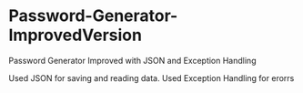 # Password-Generator-ImprovedVersion
Password Generator Improved with JSON and Exception Handling

Used JSON for saving and reading data. 
Used Exception Handling for erorrs
